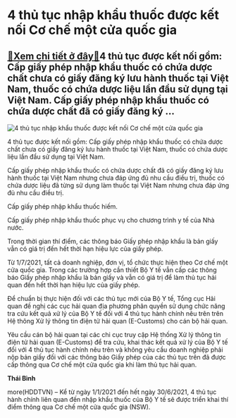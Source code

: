 4 thủ tục nhập khẩu thuốc được kết nối Cơ chế một cửa quốc gia
==============================================================

[:gift:Xem chi tiết ở đây:gift:](https://hddtvn.com/4-thu-tuc-nhap-khau-thuoc-duoc-ket-noi-co-che-mot-cua-quoc-gia-2/)4 thủ tục được kết nối gồm: Cấp giấy phép nhập khẩu thuốc có chứa dược chất chưa có giấy đăng ký lưu hành thuốc tại Việt Nam, thuốc có chứa dược liệu lần đầu sử dụng tại Việt Nam. Cấp giấy phép nhập khẩu thuốc có chứa dược chất đã có giấy đăng ký …
--------------------------------------------------------------------------------------------------------------------------------------------------------------------------------------------------------------------------------------------------------





![4 thủ tục nhập khẩu thuốc được kết nối Cơ chế một cửa quốc gia](https://hddtvn.com/wp-content/uploads/2021/01/1427_2341_3452_4-3417_NSW-2.jpg "4 thủ tục nhập khẩu thuốc được kết nối Cơ chế một cửa quốc gia")



4 thủ tục được kết nối gồm: Cấp giấy phép nhập khẩu thuốc có chứa dược chất chưa có giấy đăng ký lưu hành thuốc tại Việt Nam, thuốc có chứa dược liệu lần đầu sử dụng tại Việt Nam.


Cấp giấy phép nhập khẩu thuốc có chứa dược chất đã có giấy đăng ký lưu hành thuốc tại Việt Nam nhưng chưa đáp ứng đủ nhu cầu điều trị, thuốc có chứa dược liệu đã từng sử dụng làm thuốc tại Việt Nam nhưng chưa đáp ứng đủ nhu cầu điều trị.


Cấp giấy phép nhập khẩu thuốc hiếm.


Cấp giấy phép nhập khẩu thuốc phục vụ cho chương trình y tế của Nhà nước.


Trong thời gian thí điểm, các thông báo Giấy phép nhập khẩu là bản giấy vẫn có giá trị đến hết thời hạn hiệu lực của giấy phép.


Từ 1/7/2021, tất cả doanh nghiệp, đơn vị, tổ chức thực hiện theo Cơ chế một cửa quốc gia. Trong các trường hợp cần thiết Bộ Y tế vẫn cấp các thông báo Giấy phép nhập khẩu là bản giấy và vẫn có giá trị để làm thủ tục hải quan đến hết thời hạn hiệu lực của giấy phép.


Để chuẩn bị thực hiện đối với các thủ tục mới của Bộ Y tế, Tổng cục Hải quan đề nghị các cục hải quan địa phương phân quyền sử dụng chức năng tra cứu kết quả xử lý của Bộ Y tế đối với 4 thủ tục hành chính nêu trên trên Hệ thông Xử lý thông tin điện tử hải quan (E-Customs) cho cán bộ hải quan.


Yêu cầu cán bộ hải quan tại các chi cục truy cập Hệ thống Xử lý thông tin điện tử hải quan (E-Customs) để tra cứu, khai thác kết quả xử lý của Bộ Y tế đổi với 4 thủ tục hành chính nêu trên và không yêu cầu doanh nghiệp phải nộp bản giấy đối với các thông báo Giấy phép của các thủ tục trên đã được cấp thông qua Cơ chế một cửa quốc gia khi làm thủ tục hải quan.




**Thái Bình**



more(HDDTVN) – Kể từ ngày 1/1/2021 đến hết ngày 30/6/2021, 4 thủ tục hành chính liên quan đến nhập khẩu thuốc của Bộ Y tế sẽ được triển khai thí điểm thông qua Cơ chế một cửa quốc gia (NSW).

